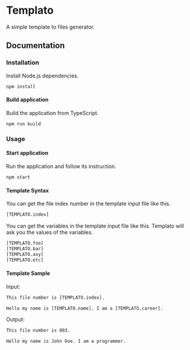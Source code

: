 # Templato

A simple template to files generator.

## Documentation

### Installation

Install Node.js dependencies.

```shell
npm install
```

#### Build application

Build the application from TypeScript.

```shell
npm run build
```

### Usage

#### Start application

Run the application and follow its instruction.

```shell
npm start
```

#### Template Syntax

You can get the file index number in the template input file like this.

```txt
[TEMPLATO.index]
```

You can get the variables in the template input file like this. Templato will ask you the values of the variables.

```txt
[TEMPLATO.foo]
[TEMPLATO.bar]
[TEMPLATO.axy]
[TEMPLATO.etc]
```

#### Template Sample

Input:

```txt
This file number is [TEMPLATO.index].

Hello my name is [TEMPLATO.name]. I am a [TEMPLATO.career].
```

Output:

```txt
This file number is 003.

Hello my name is John Doe. I am a programmer.
```
